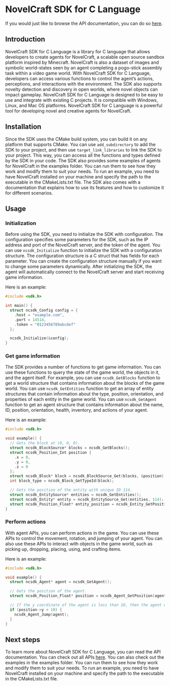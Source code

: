 # NovelCraft SDK for C Language

If you would just like to browse the API documentation, you can do so [here](globals_func.html).

## Introduction

NovelCraft SDK for C Language is a library for C language that allows developers to create agents for NovelCraft, a scalable open source sandbox platform inspired by Minecraft. NovelCraft is also a dataset of images and symbolic world-states seen by an agent completing a pogo-stick assembly task within a video game world. With NovelCraft SDK for C Language, developers can access various functions to control the agent’s actions, perceptions, and interactions with the environment. The SDK also supports novelty detection and discovery in open worlds, where novel objects can impact gameplay. NovelCraft SDK for C Language is designed to be easy to use and integrate with existing C projects. It is compatible with Windows, Linux, and Mac OS platforms. NovelCraft SDK for C Language is a powerful tool for developing novel and creative agents for NovelCraft.

## Installation

Since the SDK uses the CMake build system, you can build it on any platform that supports CMake. You can use `add_subdirectory` to add the SDK to your project, and then use `target_link_libraries` to link the SDK to your project. This way, you can access all the functions and types defined by the SDK in your code. The SDK also provides some examples of agents for NovelCraft in the examples folder. You can run them to see how they work and modify them to suit your needs. To run an example, you need to have NovelCraft installed on your machine and specify the path to the executable in the CMakeLists.txt file. The SDK also comes with a documentation that explains how to use its features and how to customize it for different scenarios.

## Usage

### Initialization

Before using the SDK, you need to initialize the SDK with configuration. The configuration specifies some parameters for the SDK, such as the IP address and port of the NovelCraft server, and the token of the agent. You can use `ncsdk_Initialize` function to initialize the SDK with a configuration structure. The configuration structure is a C struct that has fields for each parameter. You can create the configuration structure manually if you want to change some parameters dynamically. After initializing the SDK, the agent will automatically connect to the NovelCraft server and start receiving game information.

Here is an example:

```c
#include <sdk.h>

int main() {
  struct ncsdk_Config config = {
    .host = "example.com",
    .port = 14514,
    .token = "0123456789abcdef"
  };

  ncsdk_Initialize(&config);
}
```

### Get game information

The SDK provides a number of functions to get game information. You can use these functions to query the state of the game world, the objects in it, and the agent itself. For example, you can use `ncsdk_GetBlocks` function to get a world structure that contains information about the blocks of the game world. You can use `ncsdk_GetEntities` function to get an array of entity structures that contain information about the type, position, orientation, and properties of each entity in the game world. You can use `ncsdk_GetAgent` function to get an agent structure that contains information about the name, ID, position, orientation, health, inventory, and actions of your agent.

Here is an example:

```c
#include <sdk.h>

void example() {
  // Gets the block at (0, 0, 0).
  struct ncsdk_BlockSource* blocks = ncsdk_GetBlocks();
  struct ncsdk_Position_Int position {
    .x = 0,
    .y = 0,
    .z = 0
  };
  struct ncsdk_Block* block = ncsdk_BlockSource_Get(blocks, &position);
  int block_type = ncsdk_Block_GetTypeId(block);

  // Gets the position of the entity with unique ID 114.
  struct ncsdk_EntitySource* entities = ncsdk_GetEntities();
  struct ncsdk_Entity* entity = ncsdk_EntitySource_Get(entities, 114);
  struct ncsdk_Position_Float* entity_position = ncsdk_Entity_GetPosition(entity);
}
```

### Perform actions

With agent APIs, you can perform actions in the game. You can use these APIs to control the movement, rotation, and jumping of your agent. You can also use these APIs to interact with objects in the game world, such as picking up, dropping, placing, using, and crafting items.

Here is an example:

```c
#include <sdk.h>

void example() {
  struct ncsdk_Agent* agent = ncsdk_GetAgent();

  // Gets the position of the agent.
  struct ncsdk_Position_Float* position = ncsdk_Agent_GetPosition(agent);

  // If the y coordinate of the agent is less than 10, then the agent will jump.
  if (position->y < 10) {
    ncsdk_Agent_Jump(agent);
  }
}
```

## Next steps

To learn more about NovelCraft SDK for C Language, you can read the API documentation. You can check out all APIs [here](globals_func.html). You can also check out the examples in the examples folder. You can run them to see how they work and modify them to suit your needs. To run an example, you need to have NovelCraft installed on your machine and specify the path to the executable in the CMakeLists.txt file.